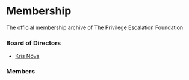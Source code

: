 # Membership

The official membership archive of The Privilege Escalation Foundation

### Board of Directors 

 - [Kris Nóva](https://github.com/kris-nova)

### Members
